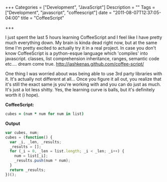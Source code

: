 +++
Categories = ["Development", "JavaScript"]
Description = ""
Tags = ["Development", "javascript", "coffeescript"]
date = "2011-08-07T12:37:05-04:00"
title = "CoffeeScript"

+++

I just spent the last 5 hours learning CoffeeScript and I feel like I have pretty much everything down. My brain is kinda dead right now, but at the same time I'm pretty excited to actually try it in a real project. In case you don't know CoffeeScript is a python-esque language which 'compiles' into javascript. classes, list comprehension  inheritance, ranges, semantic code etc.... dream come true. http://jashkenas.github.com/coffee-script/

One thing I was worried about was being able to use 3rd party libraries with it. It's actually not different at all... Once you figure it all out, you realize that it's still the exact same js you're working with and you can do just as much. It's just a lot less shitty. Yes, the learning curve is balls, but it's definitely worth it (i hope).

**CoffeeScript:**

``` coffeescript
cubes = (num * num for num in list)
```

**Output**

``` js
var cubes, num;
cubes = (function() {
  var _i, _len, _results;
  _results = [];
  for (_i = 0, _len = list.length; _i < _len; _i++) {
    num = list[_i];
    _results.push(num * num);
  }
  return _results;
})();
```


